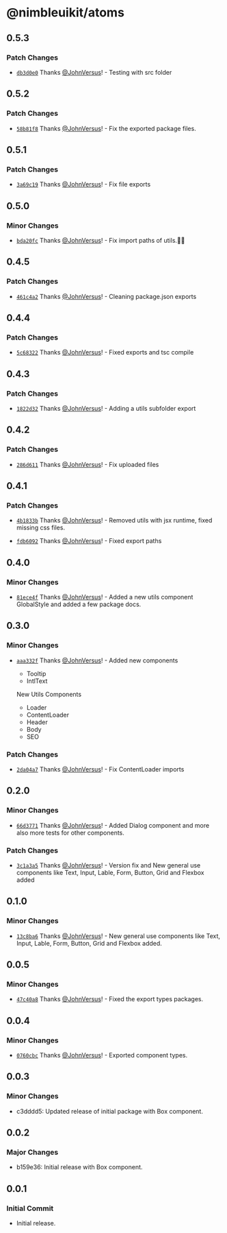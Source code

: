 # @nimbleuikit/atoms

## 0.5.3

### Patch Changes

- [`db3d0e0`](https://github.com/JohnVersus/nimbleuikit/commit/db3d0e0947dca8694253ac08c5fba8d03cab42cb) Thanks [@JohnVersus](https://github.com/JohnVersus)! - Testing with src folder

## 0.5.2

### Patch Changes

- [`58b81f8`](https://github.com/JohnVersus/nimbleuikit/commit/58b81f8931d9de01692664fe7878ac6655b397d9) Thanks [@JohnVersus](https://github.com/JohnVersus)! - Fix the exported package files.

## 0.5.1

### Patch Changes

- [`3a69c19`](https://github.com/JohnVersus/nimbleuikit/commit/3a69c192d17451a93c171414eddb9a7fb5081dcd) Thanks [@JohnVersus](https://github.com/JohnVersus)! - Fix file exports

## 0.5.0

### Minor Changes

- [`bda20fc`](https://github.com/JohnVersus/nimbleuikit/commit/bda20fc4b830f203f01219318e68cc263be39416) Thanks [@JohnVersus](https://github.com/JohnVersus)! - Fix import paths of utils.🧑‍🔧

## 0.4.5

### Patch Changes

- [`461c4a2`](https://github.com/JohnVersus/nimbleuikit/commit/461c4a237aedbadbbb54894b8e5c4de9ce60cdeb) Thanks [@JohnVersus](https://github.com/JohnVersus)! - Cleaning package.json exports

## 0.4.4

### Patch Changes

- [`5c68322`](https://github.com/JohnVersus/nimbleuikit/commit/5c683224c0553dda02bb67edd4c13882c5eeb71a) Thanks [@JohnVersus](https://github.com/JohnVersus)! - Fixed exports and tsc compile

## 0.4.3

### Patch Changes

- [`1822d32`](https://github.com/JohnVersus/nimbleuikit/commit/1822d3249956c84365e01e8c8aedd535547390f5) Thanks [@JohnVersus](https://github.com/JohnVersus)! - Adding a utils subfolder export

## 0.4.2

### Patch Changes

- [`286d611`](https://github.com/JohnVersus/nimbleuikit/commit/286d611087affb45d68894f0f1eeca6bf0258a59) Thanks [@JohnVersus](https://github.com/JohnVersus)! - Fix uploaded files

## 0.4.1

### Patch Changes

- [`4b1833b`](https://github.com/JohnVersus/nimbleuikit/commit/4b1833b599eb12b446e498d7a26b791203685b25) Thanks [@JohnVersus](https://github.com/JohnVersus)! - Removed utils with jsx runtime, fixed missing css files.

- [`fdb6092`](https://github.com/JohnVersus/nimbleuikit/commit/fdb609267ad31a240b70c49d659d13c786dcffa2) Thanks [@JohnVersus](https://github.com/JohnVersus)! - Fixed export paths

## 0.4.0

### Minor Changes

- [`81ece4f`](https://github.com/JohnVersus/nimbleuikit/commit/81ece4fdc408f6888b32d43050f7800e82e99a18) Thanks [@JohnVersus](https://github.com/JohnVersus)! - Added a new utils component GlobalStyle and added a few package docs.

## 0.3.0

### Minor Changes

- [`aaa332f`](https://github.com/JohnVersus/nimbleuikit/commit/aaa332f097513095fba76c82c2975290f1aa25ad) Thanks [@JohnVersus](https://github.com/JohnVersus)! - Added new components

  - Tooltip
  - IntlText

  New Utils Components

  - Loader
  - ContentLoader
  - Header
  - Body
  - SEO

### Patch Changes

- [`2da04a7`](https://github.com/JohnVersus/nimbleuikit/commit/2da04a707a24380b87a9acb9fd0f574f55ceb50e) Thanks [@JohnVersus](https://github.com/JohnVersus)! - Fix ContentLoader imports

## 0.2.0

### Minor Changes

- [`66d3771`](https://github.com/JohnVersus/nimbleuikit/commit/66d37718f30718ee1f5b2a20aad1135ac952d981) Thanks [@JohnVersus](https://github.com/JohnVersus)! - Added Dialog component and more also more tests for other components.

### Patch Changes

- [`3c1a3a5`](https://github.com/JohnVersus/nimbleuikit/commit/3c1a3a53bc9787ecf2479cbabf29136d2f8ea513) Thanks [@JohnVersus](https://github.com/JohnVersus)! - Version fix and New general use components like Text, Input, Lable, Form, Button, Grid and Flexbox added

## 0.1.0

### Minor Changes

- [`13c8ba6`](https://github.com/JohnVersus/nimbleuikit/commit/13c8ba63878f1474a6b951f678f7951d0dc349a9) Thanks [@JohnVersus](https://github.com/JohnVersus)! - New general use components like Text, Input, Lable, Form, Button, Grid and Flexbox added.

## 0.0.5

### Minor Changes

- [`47c40a8`](https://github.com/JohnVersus/nimbleuikit/commit/47c40a8f7c1c9fb5de167cadc7351c6c31062b98) Thanks [@JohnVersus](https://github.com/JohnVersus)! - Fixed the export types packages.

## 0.0.4

### Minor Changes

- [`0760cbc`](https://github.com/JohnVersus/nimbleuikit/commit/0760cbc570a9a37c70ee75cbe2981ed072274c42) Thanks [@JohnVersus](https://github.com/JohnVersus)! - Exported component types.

## 0.0.3

### Minor Changes

- c3dddd5: Updated release of initial package with Box component.

## 0.0.2

### Major Changes

- b159e36: Initial release with Box component.

## 0.0.1

### Initial Commit

- Initial release.
